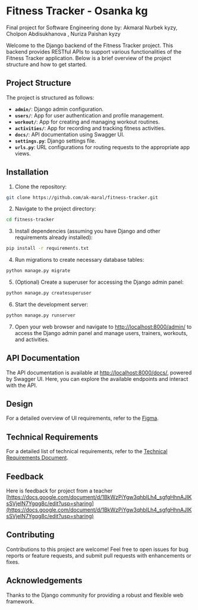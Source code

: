 
# Fitness Tracker - Osanka kg
Final project for Software Engineering done by: Akmaral Nurbek kyzy, Cholpon Abdisukhanova , Nuriza Paishan kyzy

Welcome to the Django backend of the Fitness Tracker project. This backend provides RESTful APIs to support various functionalities of the Fitness Tracker application. Below is a brief overview of the project structure and how to get started.

## Project Structure

The project is structured as follows:

- **`admin/`**: Django admin configuration.
- **`users/`**: App for user authentication and profile management.
- **`workout/`**: App for creating and managing workout routines.
- **`activities/`**: App for recording and tracking fitness activities.
- **`docs/`**: API documentation using Swagger UI.
- **`settings.py`**: Django settings file.
- **`urls.py`**: URL configurations for routing requests to the appropriate app views.

## Installation

1. Clone the repository:

```bash
git clone https://github.com/ak-maral/fitness-tracker.git
```

2. Navigate to the project directory:

```bash
cd fitness-tracker
```

3. Install dependencies (assuming you have Django and other requirements already installed):

```bash
pip install -r requirements.txt
```

4. Run migrations to create necessary database tables:

```bash
python manage.py migrate
```

5. (Optional) Create a superuser for accessing the Django admin panel:

```bash
python manage.py createsuperuser
```

6. Start the development server:

```bash
python manage.py runserver
```

7. Open your web browser and navigate to [http://localhost:8000/admin/](http://localhost:8000/admin/) to access the Django admin panel and manage users, trainers, workouts, and activities.

## API Documentation

The API documentation is available at [http://localhost:8000/docs/](http://localhost:8000/docs/), powered by Swagger UI. Here, you can explore the available endpoints and interact with the API.
## Design
For a detailed overview of UI requirements, refer to the [Figma](https://www.figma.com/design/n1Tcvuim018CEobp90AQUZ/Fitness-application?node-id=0%3A1&t=YmOsxaCwmuNtTsyw-1).
## Technical Requirements
For a detailed list of technical requirements, refer to the [Technical Requirements Document](https://docs.google.com/document/d/186CrwjGhxILgq0Uh4SNCXqnJ1ICTPSuxV93aOzs7uLQ/edit?usp=sharing).

## Feedback
Here is feedback for project from a teacher [https://docs.google.com/document/d/1BkWzPiYgw3qhbILh4_sgfgHhnAJIKsSVjeIN7Ygqg8c/edit?usp=sharing](https://docs.google.com/document/d/1BkWzPiYgw3qhbILh4_sgfgHhnAJIKsSVjeIN7Ygqg8c/edit?usp=sharing)
## Contributing

Contributions to this project are welcome! Feel free to open issues for bug reports or feature requests, and submit pull requests with enhancements or fixes.

## Acknowledgements

Thanks to the Django community for providing a robust and flexible web framework.
